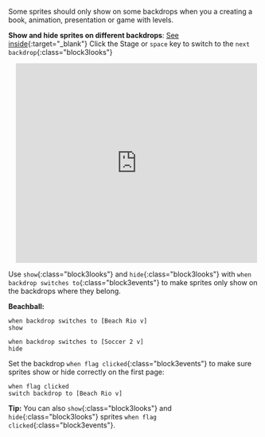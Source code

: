 Some sprites should only show on some backdrops when you a creating a book, animation, presentation or game with levels.

**Show and hide sprites on different backdrops**: [See inside](https://scratch.mit.edu/projects/499876704/editor){:target="_blank"}
Click the Stage or `space` key to switch to the `next backdrop`{:class="block3looks"}
<div class="scratch-preview" style="margin-left: 15px;">
  <iframe allowtransparency="true" width="485" height="402" src="https://scratch.mit.edu/projects/embed/499876704/?autostart=false" frameborder="0"></iframe>
</div>

Use `show`{:class="block3looks"} and `hide`{:class="block3looks"} with `when backdrop switches to`{:class="block3events"} to make sprites only show on the backdrops where they belong.

**Beachball:**
```blocks3
when backdrop switches to [Beach Rio v]
show

when backdrop switches to [Soccer 2 v]
hide
```

Set the backdrop `when flag clicked`{:class="block3events"} to make sure sprites show or hide correctly on the first page:

```blocks3
when flag clicked
switch backdrop to [Beach Rio v]
```

**Tip:** You can also `show`{:class="block3looks"} and `hide`{:class="block3looks"} sprites `when flag clicked`{:class="block3events"}.
